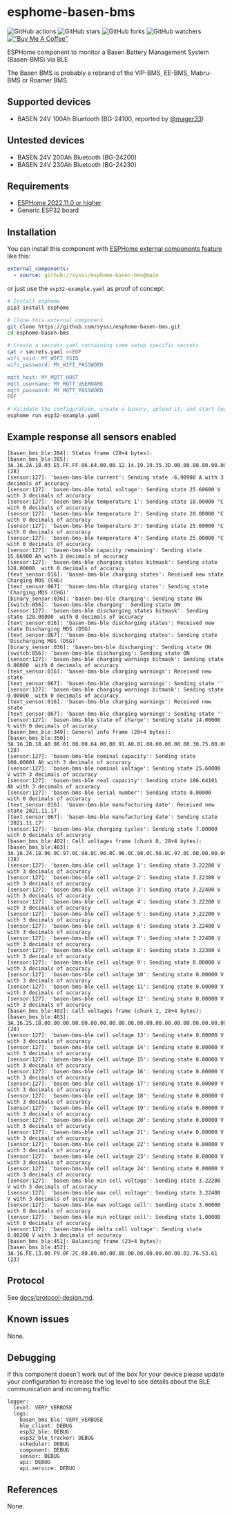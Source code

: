 # esphome-basen-bms

![GitHub actions](https://github.com/syssi/esphome-basen-bms/actions/workflows/ci.yaml/badge.svg)
![GitHub stars](https://img.shields.io/github/stars/syssi/esphome-basen-bms)
![GitHub forks](https://img.shields.io/github/forks/syssi/esphome-basen-bms)
![GitHub watchers](https://img.shields.io/github/watchers/syssi/esphome-basen-bms)
[!["Buy Me A Coffee"](https://img.shields.io/badge/buy%20me%20a%20coffee-donate-yellow.svg)](https://www.buymeacoffee.com/syssi)

ESPHome component to monitor a Basen Battery Management System (Basen-BMS) via BLE

The Basen BMS is probably a rebrand of the VIP-BMS, EE-BMS, Mabru-BMS or Roamer BMS.

## Supported devices

* BASEN 24V 100Ah Bluetooth (BG-24100, reported by [@mager33](https://github.com/syssi/esphome-basen-bms/issues/5#issuecomment-1445179807))

## Untested devices

* BASEN 24V 200Ah Bluetooth (BG-24200)
* BASEN 24V 230Ah Bluetooth (BG-24230)

## Requirements

* [ESPHome 2022.11.0 or higher](https://github.com/esphome/esphome/releases).
* Generic ESP32 board

## Installation

You can install this component with [ESPHome external components feature](https://esphome.io/components/external_components.html) like this:
```yaml
external_components:
  - source: github://syssi/esphome-basen-bms@main
```

or just use the `esp32-example.yaml` as proof of concept:

```bash
# Install esphome
pip3 install esphome

# Clone this external component
git clone https://github.com/syssi/esphome-basen-bms.git
cd esphome-basen-bms

# Create a secrets.yaml containing some setup specific secrets
cat > secrets.yaml <<EOF
wifi_ssid: MY_WIFI_SSID
wifi_password: MY_WIFI_PASSWORD

mqtt_host: MY_MQTT_HOST
mqtt_username: MY_MQTT_USERNAME
mqtt_password: MY_MQTT_PASSWORD
EOF

# Validate the configuration, create a binary, upload it, and start logs
esphome run esp32-example.yaml

```

## Example response all sensors enabled

```
[basen_bms_ble:284]: Status frame (28+4 bytes):
[basen_bms_ble:285]:   3A.16.2A.18.03.E5.FF.FF.06.64.00.00.12.14.19.19.35.3D.00.00.80.80.00.00.0E.02.00.00 (28)
[sensor:127]: 'basen-bms-ble current': Sending state -6.90900 A with 3 decimals of accuracy
[sensor:127]: 'basen-bms-ble total voltage': Sending state 25.60600 V with 3 decimals of accuracy
[sensor:127]: 'basen-bms-ble temperature 1': Sending state 18.00000 °C with 0 decimals of accuracy
[sensor:127]: 'basen-bms-ble temperature 2': Sending state 20.00000 °C with 0 decimals of accuracy
[sensor:127]: 'basen-bms-ble temperature 3': Sending state 25.00000 °C with 0 decimals of accuracy
[sensor:127]: 'basen-bms-ble temperature 4': Sending state 25.00000 °C with 0 decimals of accuracy
[sensor:127]: 'basen-bms-ble capacity remaining': Sending state 15.66900 Ah with 3 decimals of accuracy
[sensor:127]: 'basen-bms-ble charging states bitmask': Sending state 128.00000  with 0 decimals of accuracy
[text_sensor:016]: 'basen-bms-ble charging states': Received new state Charging MOS (CHG)
[text_sensor:067]: 'basen-bms-ble charging states': Sending state 'Charging MOS (CHG)'
[binary_sensor:036]: 'basen-bms-ble charging': Sending state ON
[switch:056]: 'basen-bms-ble charging': Sending state ON
[sensor:127]: 'basen-bms-ble discharging states bitmask': Sending state 128.00000  with 0 decimals of accuracy
[text_sensor:016]: 'basen-bms-ble discharging states': Received new state Discharging MOS (DSG)
[text_sensor:067]: 'basen-bms-ble discharging states': Sending state 'Discharging MOS (DSG)'
[binary_sensor:036]: 'basen-bms-ble discharging': Sending state ON
[switch:056]: 'basen-bms-ble discharging': Sending state ON
[sensor:127]: 'basen-bms-ble charging warnings bitmask': Sending state 0.00000  with 0 decimals of accuracy
[text_sensor:016]: 'basen-bms-ble charging warnings': Received new state 
[text_sensor:067]: 'basen-bms-ble charging warnings': Sending state ''
[sensor:127]: 'basen-bms-ble charging warnings bitmask': Sending state 0.00000  with 0 decimals of accuracy
[text_sensor:016]: 'basen-bms-ble charging warnings': Received new state 
[text_sensor:067]: 'basen-bms-ble charging warnings': Sending state ''
[sensor:127]: 'basen-bms-ble state of charge': Sending state 14.00000 % with 0 decimals of accuracy
[basen_bms_ble:349]: General info frame (28+4 bytes):
[basen_bms_ble:350]:   3A.16.2B.18.A0.86.01.00.00.64.00.00.91.A0.01.00.00.00.00.00.30.75.00.00.71.53.07.00 (28)
[sensor:127]: 'basen-bms-ble nominal capacity': Sending state 100.00001 Ah with 3 decimals of accuracy
[sensor:127]: 'basen-bms-ble nominal voltage': Sending state 25.60000 V with 3 decimals of accuracy
[sensor:127]: 'basen-bms-ble real capacity': Sending state 106.64101 Ah with 3 decimals of accuracy
[sensor:127]: 'basen-bms-ble serial number': Sending state 0.00000  with 0 decimals of accuracy
[text_sensor:016]: 'basen-bms-ble manufacturing date': Received new state 2021.11.17
[text_sensor:067]: 'basen-bms-ble manufacturing date': Sending state '2021.11.17'
[sensor:127]: 'basen-bms-ble charging cycles': Sending state 7.00000  with 0 decimals of accuracy
[basen_bms_ble:402]: Cell voltages frame (chunk 0, 28+4 bytes):
[basen_bms_ble:403]:   3A.16.24.18.96.0C.97.0C.98.0C.96.0C.96.0C.98.0C.98.0C.97.0C.00.00.00.00.00.00.00.00 (28)
[sensor:127]: 'basen-bms-ble cell voltage 1': Sending state 3.22200 V with 3 decimals of accuracy
[sensor:127]: 'basen-bms-ble cell voltage 2': Sending state 3.22300 V with 3 decimals of accuracy
[sensor:127]: 'basen-bms-ble cell voltage 3': Sending state 3.22400 V with 3 decimals of accuracy
[sensor:127]: 'basen-bms-ble cell voltage 4': Sending state 3.22200 V with 3 decimals of accuracy
[sensor:127]: 'basen-bms-ble cell voltage 5': Sending state 3.22200 V with 3 decimals of accuracy
[sensor:127]: 'basen-bms-ble cell voltage 6': Sending state 3.22400 V with 3 decimals of accuracy
[sensor:127]: 'basen-bms-ble cell voltage 7': Sending state 3.22400 V with 3 decimals of accuracy
[sensor:127]: 'basen-bms-ble cell voltage 8': Sending state 3.22300 V with 3 decimals of accuracy
[sensor:127]: 'basen-bms-ble cell voltage 9': Sending state 0.00000 V with 3 decimals of accuracy
[sensor:127]: 'basen-bms-ble cell voltage 10': Sending state 0.00000 V with 3 decimals of accuracy
[sensor:127]: 'basen-bms-ble cell voltage 11': Sending state 0.00000 V with 3 decimals of accuracy
[sensor:127]: 'basen-bms-ble cell voltage 12': Sending state 0.00000 V with 3 decimals of accuracy
[basen_bms_ble:402]: Cell voltages frame (chunk 1, 28+4 bytes):
[basen_bms_ble:403]:   3A.16.25.18.00.00.00.00.00.00.00.00.00.00.00.00.00.00.00.00.00.00.00.00.00.00.00.00 (28)
[sensor:127]: 'basen-bms-ble cell voltage 13': Sending state 0.00000 V with 3 decimals of accuracy
[sensor:127]: 'basen-bms-ble cell voltage 14': Sending state 0.00000 V with 3 decimals of accuracy
[sensor:127]: 'basen-bms-ble cell voltage 15': Sending state 0.00000 V with 3 decimals of accuracy
[sensor:127]: 'basen-bms-ble cell voltage 16': Sending state 0.00000 V with 3 decimals of accuracy
[sensor:127]: 'basen-bms-ble cell voltage 17': Sending state 0.00000 V with 3 decimals of accuracy
[sensor:127]: 'basen-bms-ble cell voltage 18': Sending state 0.00000 V with 3 decimals of accuracy
[sensor:127]: 'basen-bms-ble cell voltage 19': Sending state 0.00000 V with 3 decimals of accuracy
[sensor:127]: 'basen-bms-ble cell voltage 20': Sending state 0.00000 V with 3 decimals of accuracy
[sensor:127]: 'basen-bms-ble cell voltage 21': Sending state 0.00000 V with 3 decimals of accuracy
[sensor:127]: 'basen-bms-ble cell voltage 22': Sending state 0.00000 V with 3 decimals of accuracy
[sensor:127]: 'basen-bms-ble cell voltage 23': Sending state 0.00000 V with 3 decimals of accuracy
[sensor:127]: 'basen-bms-ble cell voltage 24': Sending state 0.00000 V with 3 decimals of accuracy
[sensor:127]: 'basen-bms-ble min cell voltage': Sending state 3.22200 V with 3 decimals of accuracy
[sensor:127]: 'basen-bms-ble max cell voltage': Sending state 3.22400 V with 3 decimals of accuracy
[sensor:127]: 'basen-bms-ble max voltage cell': Sending state 3.00000  with 0 decimals of accuracy
[sensor:127]: 'basen-bms-ble min voltage cell': Sending state 1.00000  with 0 decimals of accuracy
[sensor:127]: 'basen-bms-ble delta cell voltage': Sending state 0.00200 V with 3 decimals of accuracy
[basen_bms_ble:451]: Balancing frame (23+4 bytes):
[basen_bms_ble:452]:   3A.16.FE.13.00.F9.0F.2C.80.80.00.00.80.00.00.00.00.00.00.02.76.53.61 (23)
```

## Protocol

See [docs/protocol-design.md](docs/protocol-design.md).

## Known issues

None.

## Debugging

If this component doesn't work out of the box for your device please update your configuration to increase the log level to see details about the BLE communication and incoming traffic:

```
logger:
  level: VERY_VERBOSE
  logs:
    basen_bms_ble: VERY_VERBOSE
    ble_client: DEBUG
    esp32_ble: DEBUG
    esp32_ble_tracker: DEBUG
    scheduler: DEBUG
    component: DEBUG
    sensor: DEBUG
    api: DEBUG
    api.service: DEBUG
```

## References

None.
